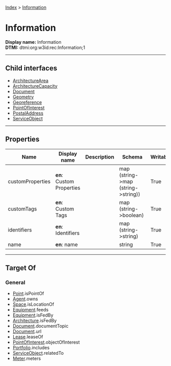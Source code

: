 [Index](../index.md) > [Information](#)
# Information

**Display name:** Information<br />
**DTMI:** dtmi:org:w3id:rec:Information;1

---

## Child interfaces
* [ArchitectureArea](ArchitectureArea.md)
* [ArchitectureCapacity](ArchitectureCapacity.md)
* [Document](Document/Document.md)
* [Geometry](Geometry/Geometry.md)
* [Georeference](Georeference/Georeference.md)
* [PointOfInterest](PointOfInterest.md)
* [PostalAddress](PostalAddress.md)
* [ServiceObject](ServiceObject/ServiceObject.md)

---

## Properties

|Name|Display name|Description|Schema|Writable|
|-|-|-|-|-|
|customProperties|**en**: Custom Properties||map (string->map (string->string))|True|
|customTags|**en**: Custom Tags||map (string->boolean)|True|
|identifiers|**en**: Identifiers||map (string->string)|True|
|name|**en**: name||string|True|

---

## Target Of
### General
* [Point](../Point/Point.md).isPointOf
* [Agent](../Agent/Agent.md).owns
* [Space](../Space/Space.md).isLocationOf
* [Equipment](../Asset/Equipment/Equipment.md).feeds
* [Equipment](../Asset/Equipment/Equipment.md).isFedBy
* [Architecture](../Space/Architecture/Architecture.md).isFedBy
* [Document](Document/Document.md).documentTopic
* [Document](Document/Document.md).url
* [Lease](../Event/Lease.md).leaseOf
* [PointOfInterest](PointOfInterest.md).objectOfInterest
* [Portfolio](../Collection/Portfolio.md).includes
* [ServiceObject](ServiceObject/ServiceObject.md).relatedTo
* [Meter](../Asset/Equipment/Meter/Meter.md).meters
